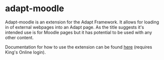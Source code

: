 adapt-moodle
===============

Adapt-moodle is an extension for the Adapt Framework. It allows for loading in of external webpages into an Adapt page. As the title suggests it's intended use is for Moodle pages but it has potential to be used with any other content.

Documentation for how to use the extension can be found [here](https://docs.google.com/a/kingsonline.eu/document/d/1f7pWiWsz2QtTK7m70ETs6txA_oYtMecPIzR00NeKJX4/edit?usp=sharing) (requires King's Online login).

